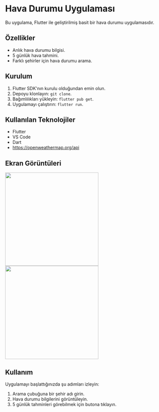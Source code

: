 # Hava Durumu Uygulaması

Bu uygulama, Flutter ile geliştirilmiş basit bir hava durumu uygulamasıdır.

## Özellikler

- Anlık hava durumu bilgisi.
- 5 günlük hava tahmini.
- Farklı şehirler için hava durumu arama.

## Kurulum

1. Flutter SDK'nın kurulu olduğundan emin olun.
2. Depoyu klonlayın: `git clone`.
3. Bağımlılıkları yükleyin: `flutter pub get`.
4. Uygulamayı çalıştırın: `flutter run`.

## Kullanılan Teknolojiler

- Flutter
- VS Code
- Dart
- https://openweathermap.org/api

## Ekran Görüntüleri
<img src="https://github.com/aybuss/Hava-Durumu-Uygulamasi-flutter/assets/80958621/b920e2f7-5355-437b-9ad6-ac05f77b0838" width="300">





<img src="https://github.com/aybuss/Hava-Durumu-Uygulamasi-flutter/assets/80958621/4f313297-88f3-4233-b8b5-8f4de508b8fb" width="300">


## Kullanım

Uygulamayı başlattığınızda şu adımları izleyin:
1. Arama çubuğuna bir şehir adı girin.
2. Hava durumu bilgilerini görüntüleyin.
3. 5 günlük tahminleri görebilmek için butona tıklayın.

